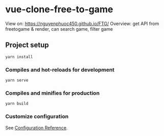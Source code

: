 # vue-clone-free-to-game
View on: https://nguyenphuoc450.github.io/FTG/
Overview: get API from freetogame & render, can search game, filter game
## Project setup
```
yarn install
```

### Compiles and hot-reloads for development
```
yarn serve
```

### Compiles and minifies for production
```
yarn build
```

### Customize configuration
See [Configuration Reference](https://cli.vuejs.org/config/).
